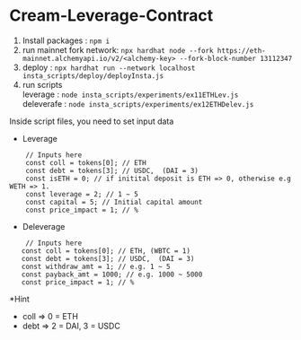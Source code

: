 # Cream-Leverage-Contract

1. Install packages : `npm i`
2. run mainnet fork network: `npx hardhat node --fork https://eth-mainnet.alchemyapi.io/v2/<alchemy-key> --fork-block-number 13112347`
3. deploy : `npx hardhat run --network localhost insta_scripts/deploy/deployInsta.js  `
4. run scripts <br>
 leverage : `node insta_scripts/experiments/ex11ETHLev.js` <br>
 deleverafe : `node insta_scripts/experiments/ex12ETHDelev.js`
 
 Inside script files, you need to set input data

 
 - Leverage
```
    // Inputs here
    const coll = tokens[0]; // ETH
    const debt = tokens[3]; // USDC,  (DAI = 3)
    const isETH = 0; // if initital deposit is ETH => 0, otherwise e.g WETH => 1.
    const leverage = 2; // 1 ~ 5
    const capital = 5; // Initial capital amount
    const price_impact = 1; // %
```

 - Deleverage
 ```
     // Inputs here
    const coll = tokens[0]; // ETH, (WBTC = 1)
    const debt = tokens[3]; // USDC,  (DAI = 3)
    const withdraw_amt = 1; // e.g. 1 ~ 5
    const payback_amt = 1000; // e.g. 1000 ~ 5000
    const price_impact = 1; // %
```

 *Hint<br>
 - coll => 0 = ETH<br>
 - debt => 2 = DAI, 3 = USDC
